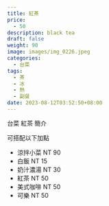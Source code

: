 ```yaml
---
title: 紅茶
price:
  - 50
description: black tea
draft: false
weight: 90
image: images/img_0226.jpeg
categories:
  - 台菜
tags:
  - 茶
  - 冰
  - 熱
  - 副餐
date: 2023-08-12T03:52:50+08:00
---
```


台菜 紅茶 簡介

可搭配以下加點

- 涼拌小菜  NT 90
- 白飯 NT 15
- 奶汁濃湯 NT 30
- 紅茶  NT 50
- 美式咖啡 NT 50
- 可樂 NT 50

